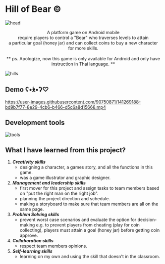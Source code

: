 # Hill of Bear ©
![head](https://user-images.githubusercontent.com/90750871/141276782-05194a30-5ba9-4b8d-976c-0a68b4f5e453.png)


<p align="center">
    A platform game on Android mobile <br /> 
    require players to control a "Bear" who traverses levels to attain <br /> 
    a particular goal (honey jar) and can collect coins to buy a new character for more skills.
    <br /> <br />
    ** ps. Apologize, now this game is only available for Android and only have instruction in Thai language. **
</p>
 
![hills](https://user-images.githubusercontent.com/90750871/141277374-15a6b7ea-270a-49a5-afae-f95b055adc27.png)


## Demo ʕ•́ᴥ•̀ʔ♡
https://user-images.githubusercontent.com/90750871/141269188-bd9b7f77-8e29-4cb6-b466-d5c6a8d15668.mp4


## Development tools 
![tools](https://user-images.githubusercontent.com/90750871/141271437-2df4c64c-da73-4e67-9b93-79f34ca2f249.png)

## What I have learned from this project?
1. ***Creativity skills***
   - designing a character, a games story, and all the functions in this game.
   - was a game illustrator and graphic designer.
2. ***Management and leadership skills***
   - first mover for this project and assign tasks to team members based on "put the right man on the right job".
   - planning the project direction and schedule.
   - making a storyboard to make sure that team members are all on the same page.
3. ***Problem Solving skills***
   - prevent worst case scenarios and evaluate the option for decision-making e.g. to prevent players from cheating (play for coin collecting), players must attain a goal (honey jar) before getting coin approve.
4. ***Collaboration skills***
   - respect team members opinions.
5. ***Self-learning skills***
   - learning on my own and using the skill that doesn't in the classroom.
